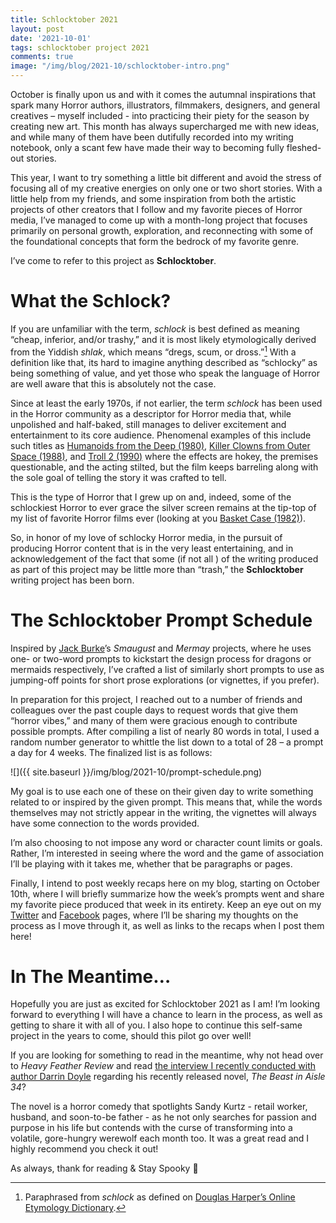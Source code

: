 ```yaml
---
title: Schlocktober 2021
layout: post
date: '2021-10-01'
tags: schlocktober project 2021
comments: true
image: "/img/blog/2021-10/schlocktober-intro.png"
---
```


October is finally upon us and with it comes the autumnal inspirations that spark many Horror authors, illustrators, filmmakers, designers, and general creatives – myself included - into practicing their piety for the season by creating new art. This month has always supercharged me with new ideas, and while many of them have been dutifully recorded into my writing notebook, only a scant few have made their way to becoming fully fleshed-out stories.

This year, I want to try something a little bit different and avoid the stress of focusing all of my creative energies on only one or two short stories. With a little help from my friends, and some inspiration from both the artistic projects of other creators that I follow and my favorite pieces of Horror media, I’ve managed to come up with a month-long project that focuses primarily on personal growth, exploration, and reconnecting with some of the foundational concepts that form the bedrock of my favorite genre.

I’ve come to refer to this project as <b>Schlocktober</b>.

# What the Schlock?

If you are unfamiliar with the term, <i>schlock</i> is best defined as meaning “cheap, inferior, and/or trashy,” and it is most likely etymologically derived from the Yiddish <i>shlak</i>, which means “dregs, scum, or dross.”[^1] With a definition like that, its hard to imagine anything described as “schlocky” as being something of value, and yet those who speak the language of Horror are well aware that this is absolutely not the case.

Since at least the early 1970s, if not earlier, the term <i>schlock</i> has been used in the Horror community as a descriptor for Horror media that, while unpolished and half-baked, still manages to deliver excitement and entertainment to its core audience. Phenomenal examples of this include such titles as [Humanoids from the Deep (1980)]( https://www.imdb.com/title/tt0080904/), [Killer Clowns from Outer Space (1988)]( https://www.imdb.com/title/tt0095444/), and [Troll 2 (1990)]( https://www.imdb.com/title/tt0105643/) where the effects are hokey, the premises questionable, and the acting stilted, but the film keeps barreling along with the sole goal of telling the story it was crafted to tell. 

This is the type of Horror that I grew up on and, indeed, some of the schlockiest Horror to ever grace the silver screen remains at the tip-top of my list of favorite Horror films ever (looking at you [Basket Case (1982)]( https://www.imdb.com/title/tt0083624/)).

So, in honor of my love of schlocky Horror media, in the pursuit of producing Horror content that is  in the very least entertaining, and in acknowledgement of the fact that some (if not all ) of the writing produced as part of this project may be little more than “trash,” the <b>Schlocktober</b> writing project has been born.

# The Schlocktober Prompt Schedule

Inspired by [Jack Burke]( https://www.instagram.com/magik_jack_art/?hl=en)’s <i>Smaugust</i> and <i>Mermay</i> projects, where he uses one- or two-word prompts to kickstart the design process for dragons or mermaids respectively, I’ve crafted a list of similarly short prompts to use as jumping-off points for short prose explorations (or vignettes, if you prefer).

In preparation for this project, I reached out to a number of friends and colleagues over the past couple days to request words that give them “horror vibes,” and many of them were gracious enough to contribute possible prompts. After compiling a list of nearly 80 words in total, I used a random number generator to whittle the list down to a total of 28 – a prompt a day for 4 weeks. The finalized list is as follows:

![]({{ site.baseurl }}/img/blog/2021-10/prompt-schedule.png)

My goal is to use each one of these on their given day to write something related to or inspired by the given prompt. This means that, while the words themselves may not strictly appear in the writing, the vignettes will always have some connection to the words provided.

I’m also choosing to not impose any word or character count limits or goals. Rather, I’m interested in seeing where the word and the game of association I’ll be playing with it takes me, whether that be paragraphs or pages.

Finally, I intend to post weekly recaps here on my blog, starting on October 10th, where I will briefly summarize how the week’s prompts went and share my favorite piece produced that week in its entirety. Keep an eye out on my [Twitter]( https://twitter.com/maxwell_irl) and [Facebook]( https://facebook.com/maxwell.irl) pages, where I’ll be sharing my thoughts on the process as I move through it, as well as links to the recaps when I post them here!

# In The Meantime…

Hopefully you are just as excited for Schlocktober 2021 as I am! I’m looking forward to everything I will have a chance to learn in the process, as well as getting to share it with all of you. I also hope to continue this self-same project in the years to come, should this pilot go over well!

If you are looking for something to read in the meantime, why not head over to <i>Heavy Feather Review</i> and read [the interview I recently conducted with author Darrin Doyle]( https://heavyfeatherreview.org/2021/10/01/aisle-34/) regarding his recently released novel, <i>The Beast in Aisle 34</i>?

The novel is a horror comedy that spotlights Sandy Kurtz - retail worker, husband, and soon-to-be father - as he not only searches for passion and purpose in his life but contends with the curse of transforming into a volatile, gore-hungry werewolf each month too. It was a great read and I highly recommend you check it out!

As always, thank for reading & Stay Spooky 👻

[^1]: Paraphrased from <i>schlock</i> as defined on [Douglas Harper’s Online Etymology Dictionary](https://www.etymonline.com/search?q=schlock).

